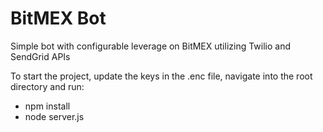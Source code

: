 # BitMEX Bot
Simple bot with configurable leverage on BitMEX utilizing Twilio and SendGrid APIs

To start the project, update the keys in the .enc file, navigate into the root directory and run:

+ npm install
+ node server.js